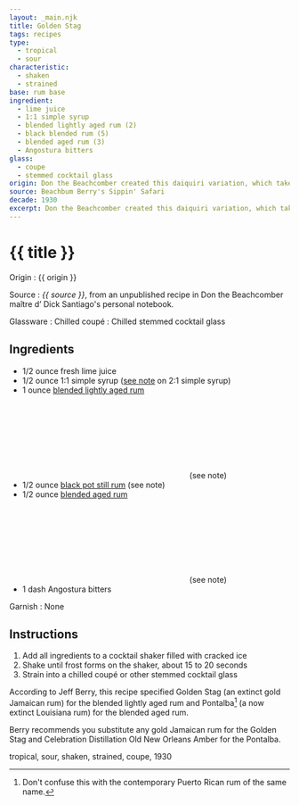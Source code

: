 ```yaml
---
layout: _main.njk
title: Golden Stag
tags: recipes
type: 
  - tropical
  - sour
characteristic:
  - shaken
  - strained
base: rum base
ingredient:
  - lime juice
  - 1:1 simple syrup
  - blended lightly aged rum (2)
  - black blended rum (5)
  - blended aged rum (3)
  - Angostura bitters
glass:
  - coupe
  - stemmed cocktail glass
origin: Don the Beachcomber created this daiquiri variation, which takes its name from the rum brand that serves as its base, circa 1937.
source: Beachbum Berry's Sippin' Safari
decade: 1930
excerpt: Don the Beachcomber created this daiquiri variation, which takes its name from the rum brand that serves as its base, circa 1937.
---
```

<!-- markdownlint-disable MD025 -->
# {{ title }}
<!-- markdownlint-enable MD025 -->

Origin
  : {{ origin }}

Source
  : <cite><span data-pagefind-filter="Source">{{ source }}</span></cite>, from an unpublished recipe in Don the Beachcomber <span lang="fr">maître d’</span> Dick Santiago's personal notebook.

Glassware
  : Chilled coupé
  : Chilled stemmed cocktail glass

## Ingredients

* 1/2 ounce fresh lime juice
* 1/2 ounce 1:1 simple syrup ([see note](/mixes/2-1-simple-syrup/#fn:1) on 2:1 simple syrup)
* 1 ounce [blended lightly aged rum](/rums/04-rum-blended-lightly-aged/)<icon-l space="1em" label="(2)" class="bigger"><span class="with-icon"><svg class="icon"><use href="/assets/images/icons/circle-2.svg#circle-2"></use></svg></span></icon-l><span class="after-icon"></span>(see note)
* 1/2 ounce [black pot still rum](/rums/10-rum-black-pot-still/) (see note)
* 1/2 ounce [blended aged rum](/rums/05-rum-blended-aged/) <icon-l space="1em" label="(3)" class="bigger"><span class="with-icon"><svg class="icon"><use href="/assets/images/icons/circle-3.svg#circle-3"></use></svg></span></icon-l><span class="after-icon"></span>(see note)
* 1 dash Angostura bitters

Garnish
  : <span data-pagefind-filter="Garnish">None</span>

## Instructions

1. Add all ingredients to a cocktail shaker filled with cracked ice
2. Shake until frost forms on the shaker, about 15 to 20 seconds
3. Strain into a chilled coupé or other stemmed cocktail glass

<tiki-callout type="note">

  According to Jeff Berry, this recipe specified Golden Stag (an extinct gold Jamaican rum) for the blended lightly aged rum and Pontalba[^1] (a now extinct Louisiana rum) for the blended aged rum.
  
  Berry recommends you substitute any gold Jamaican rum for the Golden Stag and  Celebration Distillation Old New Orleans Amber for the Pontalba.

[^1]: Don't confuse this with the contemporary Puerto Rican rum of the same name.

</tiki-callout>

<div
  class="sr-only"
  data-cat[0]="Drink"
  data-type[0]="Tropical"
  data-type[1]="Sour"
  data-char[0]="Shaken"
  data-char[1]="Strained"
  data-base[0]="Rum/Cane spirits"
  data-ingredient[0]="Lime juice"
  data-ingredient[1]="1:1 simple syrup"
  data-ingredient[2]="Blended lightly aged rum [2]"
  data-ingredient[3]="Blended lightly aged rum (Jamaica) [2]"
  data-ingredient[4]="Black blended rum [5]"
  data-ingredient[5]="Blended aged rum [3]"
  data-ingredient[6]="Celebration Distillation Old New Orleans Amber rum"
  data-ingredient[7]="Angostura bitters"
  data-juice[0]="Lime juice"
  data-syrup[0]="1:1 simple syrup"
  data-liquor[0]="Blended lightly aged rum [2]"
  data-liquor[1]="Blended lightly aged rum (Jamaica) [2]"
  data-liquor[2]="Black blended rum [5]"
  data-liquor[3]="Blended aged rum [3]"
  data-liquor[4]="Celebration Distillation Old New Orleans Amber rum"
  data-bitters[0]="Angostura bitters"
  data-origin[0]="Don the Beachcomber"
  data-origin[1]="Donn Beach"
  data-origin[2]="Ernest Raymond Gantt"
  data-glass[0]="Coupé"
  data-glass[1]="Cocktail glass, stemmed"
  data-decade[0]="1930"
  data-pagefind-filter="
    Category[data-cat[0]],
    Type[data-type[0]],
    Type[data-type[1]],
    Characteristic[data-char[0]],
    Characteristic[data-char[1]],
    Base[data-base[0]],
    Ingredient[data-ingredient[0]],
    Ingredient[data-ingredient[1]],
    Ingredient[data-ingredient[2]],
    Ingredient[data-ingredient[3]],
    Ingredient[data-ingredient[4]],
    Ingredient[data-ingredient[5]],
    Ingredient[data-ingredient[6]],
    Ingredient[data-ingredient[7]],
    Juice[data-juice[0]],
    Syrup[data-syrup[0]],
    Liquor[data-liquor[0]],
    Liquor[data-liquor[1]],
    Liquor[data-liquor[2]],
    Liquor[data-liquor[3]],
    Liquor[data-liquor[4]],
    Bitters[data-bitters[0]],
    Origin[data-origin[0]],
    Origin[data-origin[1]],
    Origin[data-origin[2]],
    Glassware[data-glass[0]],
    Glassware[data-glass[1]],
    Decade[data-decade[0]]
  "
>
</div>

<div class="keywords" aria-hidden>tropical, sour, shaken, strained, coupe, 1930</div>

